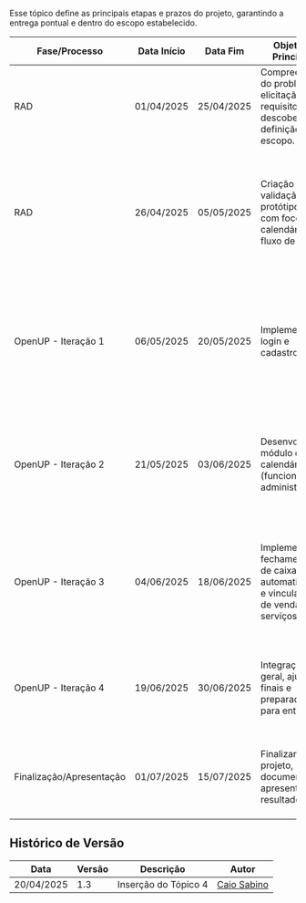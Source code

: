 Esse tópico define as principais etapas e prazos do projeto, garantindo a entrega pontual e dentro do escopo estabelecido.

|Fase/Processo|Data Início|Data Fim|Objetivo Principal|Entregas Esperadas|Validação com o Cliente|
|-------------|-----------|--------|------------------|------------------|-----------------------|
|RAD|01/04/2025|25/04/2025|Compreensão do problema, elicitação de requisitos e descoberta e definição do escopo.|Documento de Visão do Produto e Projeto, primeiros requisitos levantados|Reunião de alinhamento; validação da visão e escopo com cliente|
|RAD|26/04/2025|05/05/2025|Criação e validação de protótipos com foco em calendário e fluxo de caixa|Protótipos de baixa/média fidelidade validados; fluxos simulados; início da definição de critérios de aceitação (DoR)|Feedback visual do cliente; validação dos fluxos principais|
|OpenUP - Iteração 1|06/05/2025|20/05/2025|Implementar login e cadastro|Funcionalidade de autenticação com testes automatizados, documentação técnica e critérios de aceitação definidos (DoD)|Demonstração funcional; validação da história de usuário e testes|
|OpenUP - Iteração 2|21/05/2025|03/06/2025|Desenvolver módulo de calendário (funcionário + administrador)|Visualização de agendamentos por profissional, atribuição de atendimentos; critérios de aceitação aplicados|Demonstração completa de fluxo de agendamento; validação com base nos critérios (DoD)|
|OpenUP - Iteração 3|04/06/2025|18/06/2025|Implementar fechamento de caixa automatizado e vinculação de vendas e serviços|Módulo de caixa com cálculo de comissões e receitas; registros vinculados a profissionais; testes automatizados|Validação com dados simulados; checklist de DoR e DoD|
|OpenUP - Iteração 4|19/06/2025|30/06/2025|Integração geral, ajustes finais e preparação para entrega|Sistema funcional integrado, documentação atualizada, revisão da experiência do usuário|Checklist final de critérios de aceitação; validação completa do sistema|
|Finalização/Apresentação|01/07/2025|15/07/2025|Finalizar o projeto, documentar e apresentar resultados|Produto estável e completo, documentação final, apresentação do sistema|Validação formal do cliente; feedback final|

## Histórico de Versão

| Data | Versão | Descrição | Autor |
|---|---|---|---|
| 20/04/2025 | 1.3 | Inserção do Tópico 4  | [Caio Sabino](https://github.com/caiomsabino) |